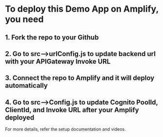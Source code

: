 # To deploy this Demo App on Amplify, you need
## 1. Fork the repo to your Github
## 2. Go to src-->urlConfig.js to update backend url with your APIGateway Invoke URL
## 3. Connect the repo to Amplify and it will deploy automatically
## 4. Go to src-->Config.js to update Cognito PoolId, ClientId, and Invoke URL after your Amplify deployed

For more details, refer the setup documentation and videos. 

